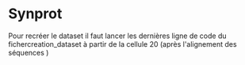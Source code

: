 # Synprot

Pour recréer le dataset il faut lancer les dernières ligne de code du fichercreation_dataset à partir de la cellule 20 (après l'alignement des séquences )